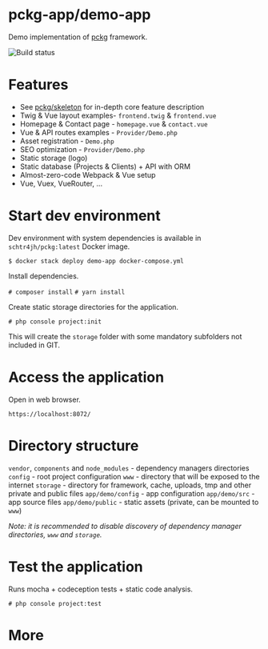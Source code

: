 # pckg-app/demo-app

Demo implementation of [pckg](https://github.com/pckg) framework.

![Build status](https://github.com/pckg-app/demo-app/workflows/Demo%20App%20CI/badge.svg)

# Features

- See [pckg/skeleton](https://github.com/pckg/skeleton) for in-depth core feature description
- Twig & Vue layout examples- `frontend.twig` & `frontend.vue`
- Homepage & Contact page - `homepage.vue` & `contact.vue`
- Vue & API routes examples - `Provider/Demo.php`
- Asset registration - `Demo.php`
- SEO optimization - `Provider/Demo.php`
- Static storage (logo)
- Static database (Projects & Clients) + API with ORM
- Almost-zero-code Webpack & Vue setup
- Vue, Vuex, VueRouter, ...

# Start dev environment

Dev environment with system dependencies is available in `schtr4jh/pckg:latest` Docker image.

```
$ docker stack deploy demo-app docker-compose.yml
```

Install dependencies.

`# composer install`
`# yarn install`

Create static storage directories for the application.

`# php console project:init`

This will create the `storage` folder with some mandatory subfolders not included in GIT.

# Access the application

Open in web browser.

`https://localhost:8072/`

# Directory structure

`vendor`, `components` and `node_modules` - dependency managers directories
`config` - root project configuration
`www` - directory that will be exposed to the internet
`storage` - directory for framework, cache, uploads, tmp and other private and public files
`app/demo/config` - app configuration
`app/demo/src` - app source files
`app/demo/public` - static assets (private, can be mounted to `www`)

_Note: it is recommended to disable discovery of dependency manager directories, `www` and `storage`._

# Test the application

Runs mocha + codeception tests + static code analysis.

`# php console project:test`

# More
